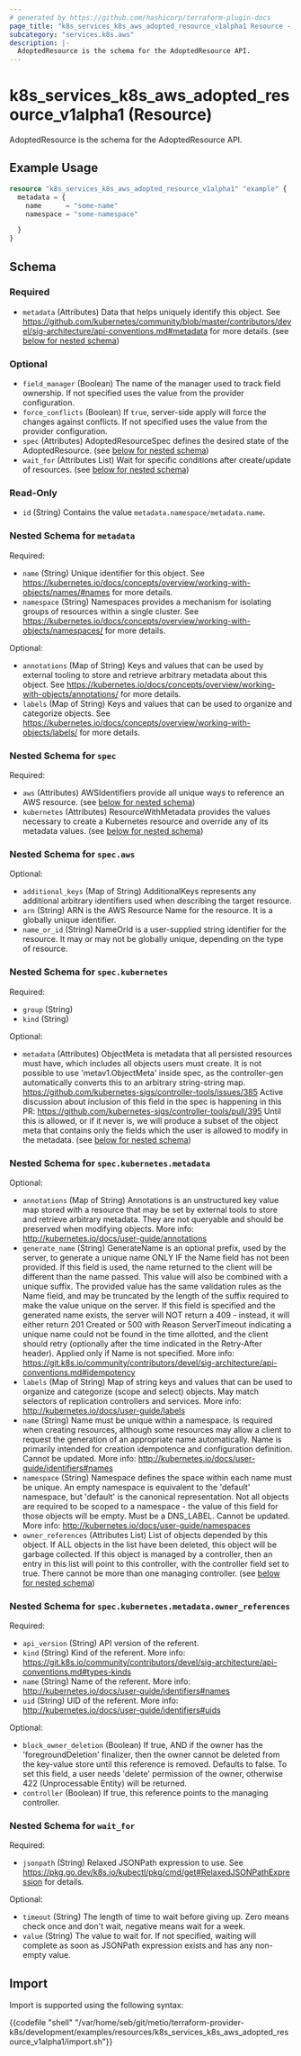 ```yaml
---
# generated by https://github.com/hashicorp/terraform-plugin-docs
page_title: "k8s_services_k8s_aws_adopted_resource_v1alpha1 Resource - terraform-provider-k8s"
subcategory: "services.k8s.aws"
description: |-
  AdoptedResource is the schema for the AdoptedResource API.
---
```


# k8s_services_k8s_aws_adopted_resource_v1alpha1 (Resource)

AdoptedResource is the schema for the AdoptedResource API.

## Example Usage

```terraform
resource "k8s_services_k8s_aws_adopted_resource_v1alpha1" "example" {
  metadata = {
    name      = "some-name"
    namespace = "some-namespace"

  }
}
```

<!-- schema generated by tfplugindocs -->
## Schema

### Required

- `metadata` (Attributes) Data that helps uniquely identify this object. See https://github.com/kubernetes/community/blob/master/contributors/devel/sig-architecture/api-conventions.md#metadata for more details. (see [below for nested schema](#nestedatt--metadata))

### Optional

- `field_manager` (Boolean) The name of the manager used to track field ownership. If not specified uses the value from the provider configuration.
- `force_conflicts` (Boolean) If `true`, server-side apply will force the changes against conflicts. If not specified uses the value from the provider configuration.
- `spec` (Attributes) AdoptedResourceSpec defines the desired state of the AdoptedResource. (see [below for nested schema](#nestedatt--spec))
- `wait_for` (Attributes List) Wait for specific conditions after create/update of resources. (see [below for nested schema](#nestedatt--wait_for))

### Read-Only

- `id` (String) Contains the value `metadata.namespace/metadata.name`.

<a id="nestedatt--metadata"></a>
### Nested Schema for `metadata`

Required:

- `name` (String) Unique identifier for this object. See https://kubernetes.io/docs/concepts/overview/working-with-objects/names/#names for more details.
- `namespace` (String) Namespaces provides a mechanism for isolating groups of resources within a single cluster. See https://kubernetes.io/docs/concepts/overview/working-with-objects/namespaces/ for more details.

Optional:

- `annotations` (Map of String) Keys and values that can be used by external tooling to store and retrieve arbitrary metadata about this object. See https://kubernetes.io/docs/concepts/overview/working-with-objects/annotations/ for more details.
- `labels` (Map of String) Keys and values that can be used to organize and categorize objects. See https://kubernetes.io/docs/concepts/overview/working-with-objects/labels/ for more details.


<a id="nestedatt--spec"></a>
### Nested Schema for `spec`

Required:

- `aws` (Attributes) AWSIdentifiers provide all unique ways to reference an AWS resource. (see [below for nested schema](#nestedatt--spec--aws))
- `kubernetes` (Attributes) ResourceWithMetadata provides the values necessary to create a Kubernetes resource and override any of its metadata values. (see [below for nested schema](#nestedatt--spec--kubernetes))

<a id="nestedatt--spec--aws"></a>
### Nested Schema for `spec.aws`

Optional:

- `additional_keys` (Map of String) AdditionalKeys represents any additional arbitrary identifiers used when describing the target resource.
- `arn` (String) ARN is the AWS Resource Name for the resource. It is a globally unique identifier.
- `name_or_id` (String) NameOrId is a user-supplied string identifier for the resource. It may or may not be globally unique, depending on the type of resource.


<a id="nestedatt--spec--kubernetes"></a>
### Nested Schema for `spec.kubernetes`

Required:

- `group` (String)
- `kind` (String)

Optional:

- `metadata` (Attributes) ObjectMeta is metadata that all persisted resources must have, which includes all objects users must create. It is not possible to use 'metav1.ObjectMeta' inside spec, as the controller-gen automatically converts this to an arbitrary string-string map. https://github.com/kubernetes-sigs/controller-tools/issues/385  Active discussion about inclusion of this field in the spec is happening in this PR: https://github.com/kubernetes-sigs/controller-tools/pull/395  Until this is allowed, or if it never is, we will produce a subset of the object meta that contains only the fields which the user is allowed to modify in the metadata. (see [below for nested schema](#nestedatt--spec--kubernetes--metadata))

<a id="nestedatt--spec--kubernetes--metadata"></a>
### Nested Schema for `spec.kubernetes.metadata`

Optional:

- `annotations` (Map of String) Annotations is an unstructured key value map stored with a resource that may be set by external tools to store and retrieve arbitrary metadata. They are not queryable and should be preserved when modifying objects. More info: http://kubernetes.io/docs/user-guide/annotations
- `generate_name` (String) GenerateName is an optional prefix, used by the server, to generate a unique name ONLY IF the Name field has not been provided. If this field is used, the name returned to the client will be different than the name passed. This value will also be combined with a unique suffix. The provided value has the same validation rules as the Name field, and may be truncated by the length of the suffix required to make the value unique on the server.  If this field is specified and the generated name exists, the server will NOT return a 409 - instead, it will either return 201 Created or 500 with Reason ServerTimeout indicating a unique name could not be found in the time allotted, and the client should retry (optionally after the time indicated in the Retry-After header).  Applied only if Name is not specified. More info: https://git.k8s.io/community/contributors/devel/sig-architecture/api-conventions.md#idempotency
- `labels` (Map of String) Map of string keys and values that can be used to organize and categorize (scope and select) objects. May match selectors of replication controllers and services. More info: http://kubernetes.io/docs/user-guide/labels
- `name` (String) Name must be unique within a namespace. Is required when creating resources, although some resources may allow a client to request the generation of an appropriate name automatically. Name is primarily intended for creation idempotence and configuration definition. Cannot be updated. More info: http://kubernetes.io/docs/user-guide/identifiers#names
- `namespace` (String) Namespace defines the space within each name must be unique. An empty namespace is equivalent to the 'default' namespace, but 'default' is the canonical representation. Not all objects are required to be scoped to a namespace - the value of this field for those objects will be empty.  Must be a DNS_LABEL. Cannot be updated. More info: http://kubernetes.io/docs/user-guide/namespaces
- `owner_references` (Attributes List) List of objects depended by this object. If ALL objects in the list have been deleted, this object will be garbage collected. If this object is managed by a controller, then an entry in this list will point to this controller, with the controller field set to true. There cannot be more than one managing controller. (see [below for nested schema](#nestedatt--spec--kubernetes--metadata--owner_references))

<a id="nestedatt--spec--kubernetes--metadata--owner_references"></a>
### Nested Schema for `spec.kubernetes.metadata.owner_references`

Required:

- `api_version` (String) API version of the referent.
- `kind` (String) Kind of the referent. More info: https://git.k8s.io/community/contributors/devel/sig-architecture/api-conventions.md#types-kinds
- `name` (String) Name of the referent. More info: http://kubernetes.io/docs/user-guide/identifiers#names
- `uid` (String) UID of the referent. More info: http://kubernetes.io/docs/user-guide/identifiers#uids

Optional:

- `block_owner_deletion` (Boolean) If true, AND if the owner has the 'foregroundDeletion' finalizer, then the owner cannot be deleted from the key-value store until this reference is removed. Defaults to false. To set this field, a user needs 'delete' permission of the owner, otherwise 422 (Unprocessable Entity) will be returned.
- `controller` (Boolean) If true, this reference points to the managing controller.





<a id="nestedatt--wait_for"></a>
### Nested Schema for `wait_for`

Required:

- `jsonpath` (String) Relaxed JSONPath expression to use. See https://pkg.go.dev/k8s.io/kubectl/pkg/cmd/get#RelaxedJSONPathExpression for details.

Optional:

- `timeout` (String) The length of time to wait before giving up. Zero means check once and don't wait, negative means wait for a week.
- `value` (String) The value to wait for. If not specified, waiting will complete as soon as JSONPath expression exists and has any non-empty value.

## Import

Import is supported using the following syntax:

{{codefile "shell" "/var/home/seb/git/metio/terraform-provider-k8s/development/examples/resources/k8s_services_k8s_aws_adopted_resource_v1alpha1/import.sh"}}
